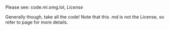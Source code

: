 Please see: code.mi.omg.lol, _License_

Generally though, take all the code! Note that this .md is not the License, so refer to page for more details.
